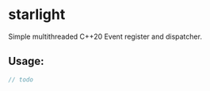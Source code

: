 # starlight

Simple multithreaded C++20 Event register and dispatcher.

## Usage:
```cpp
// todo
```